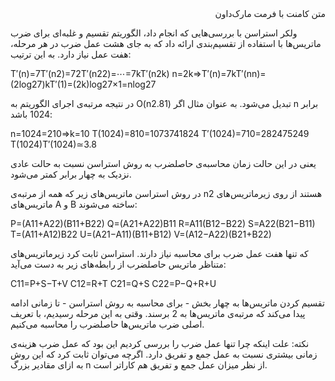 


<div dir="rtl">
متن کامنت با فرمت مارک‌داون
</div>

ولکر استراسن با بررسی‌هایی که انجام داد، الگوریتم تقسیم و غلبه‌ای برای ضرب ماتریس‌ها با استفاده از تقسیم‌بندی ارائه داد که به جای هشت عمل ضرب در هر مرحله، هفت عمل نیاز دارد. به این ترتیب:

  

T′(n)=7T′(n2)=72T′(n22)=⋯=7kT′(n2k)
n=2k⇒T′(n)=7kT′(nn)=(2log27)kT′(1)=(2k)log27×1=nlog27

  

در نتیجه مرتبه‌ی اجرای الگوریتم به O(n2.81) تبدیل می‌شود. به عنوان مثال اگر n برابر 1024 باشد:

  

n=1024=210⇒k=10
T(1024)=810=1073741824
T′(1024)=710=282475249
T(1024)T′(1024)≃3.8

  

یعنی در این حالت زمان محاسبه‌ی حاصلضرب به روش استراسن نسبت به حالت عادی نزدیک به چهار برابر کمتر می‌شود.

در روش استراسن ماتریس‌های زیر که همه از مرتبه‌ی n2 هستند از روی زیرماتریس‌های ماتریس‌های A و B ساخته می‌شوند:

  

P=(A11+A22)(B11+B22)
Q=(A21+A22)B11
R=A11(B12−B22)
S=A22(B21−B11)
T=(A11+A12)B22
U=(A21−A11)(B11+B12)
V=(A12−A22)(B21+B22)

  

که تنها هفت عمل ضرب برای محاسبه نیاز دارند. استراسن ثابت کرد زیرماتریس‌های متناظر ماتریس حاصلضرب از رابطه‌های زیر به دست می‌آید:

  

C11=P+S−T+V
C12=R+T
C21=Q+S
C22=P−Q+R+U

  

تقسیم کردن ماتریس‌ها به چهار بخش - برای محاسبه به روش استراسن - تا زمانی ادامه پیدا می‌کند که مرتبه‌ی ماتریس‌ها به 2 برسند. وقتی به این مرحله رسیدیم، با تعریف اصلی ضرب ماتریس‌ها حاصلضرب را محاسبه می‌کنیم.

نکته: علت اینکه چرا تنها عمل ضرب را بررسی کردیم این بود که عمل ضرب هزینه‌ی زمانی بیشتری نسبت به عمل جمع و تفریق دارد. اگرچه می‌توان ثابت کرد که این روش به ازای مقادیر بزرگ n از نظر میزان عمل جمع و تفریق هم کاراتر است.
